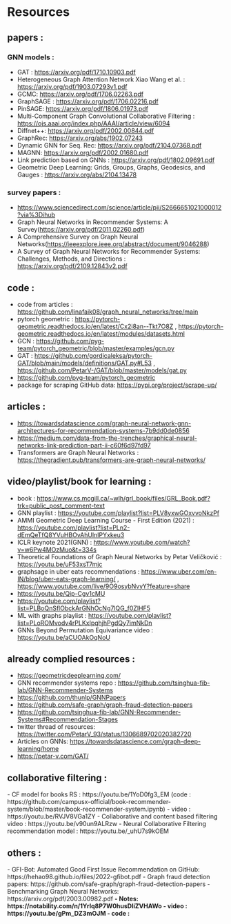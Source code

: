 # Resources

<h2>papers :</h2>

<h3>GNN models :</h3> 

- GAT : https://arxiv.org/pdf/1710.10903.pdf
- Heterogeneous Graph Attention Network Xiao Wang et al. : https://arxiv.org/pdf/1903.07293v1.pdf
- GCMC: https://arxiv.org/pdf/1706.02263.pdf
- GraphSAGE : https://arxiv.org/pdf/1706.02216.pdf
- PinSAGE: https://arxiv.org/pdf/1806.01973.pdf   
- Multi-Component Graph Convolutional Collaborative Filtering : https://ojs.aaai.org/index.php/AAAI/article/view/6094
- Diffnet++: https://arxiv.org/pdf/2002.00844.pdf
- GraphRec: https://arxiv.org/abs/1902.07243 
- Dynamic GNN for Seq. Rec: https://arxiv.org/pdf/2104.07368.pdf
- MAGNN: https://arxiv.org/pdf/2002.01680.pdf
- Link prediction based on GNNs : https://arxiv.org/pdf/1802.09691.pdf
- Geometric Deep Learning: Grids, Groups, Graphs, Geodesics, and Gauges : https://arxiv.org/abs/2104.13478

<h3>survey papers :</h3>

- https://www.sciencedirect.com/science/article/pii/S2666651021000012?via%3Dihub
- Graph Neural Networks in Recommender Systems: A Survey(https://arxiv.org/pdf/2011.02260.pdf)
- A Comprehensive Survey on Graph Neural Networks(https://ieeexplore.ieee.org/abstract/document/9046288)
- A Survey of Graph Neural Networks for Recommender Systems: Challenges, Methods, and Directions : https://arxiv.org/pdf/2109.12843v2.pdf



<h2>code :</h2>

- code from articles : https://github.com/linafaik08/graph_neural_networks/tree/main
- pytorch geometric : https://pytorch-geometric.readthedocs.io/en/latest/Cx2i8an--Tkt7O8Z , https://pytorch-geometric.readthedocs.io/en/latest/modules/datasets.html 
- GCN : https://github.com/pyg-team/pytorch_geometric/blob/master/examples/gcn.py
- GAT : https://github.com/gordicaleksa/pytorch-GAT/blob/main/models/definitions/GAT.py#L53  ,  https://github.com/PetarV-/GAT/blob/master/models/gat.py
- https://github.com/pyg-team/pytorch_geometric
- package for scraping GitHub data: https://pypi.org/project/scrape-up/


<h2>articles :</h2>

-  https://towardsdatascience.com/graph-neural-network-gnn-architectures-for-recommendation-systems-7b9dd0de0856
- https://medium.com/data-from-the-trenches/graphical-neural-networks-link-prediction-part-ii-c60f6d97fd97
- Transformers are Graph Neural Networks : https://thegradient.pub/transformers-are-graph-neural-networks/ 


<h2>video/playlist/book for learning : </h2>

- book : https://www.cs.mcgill.ca/~wlh/grl_book/files/GRL_Book.pdf?trk=public_post_comment-text 
- GNN playlist : https://youtube.com/playlist?list=PLV8yxwGOxvvoNkzPf 
- AMMI Geometric Deep Learning Course - First Edition (2021) : https://youtube.com/playlist?list=PLn2-dEmQeTfQ8YVuHBOvAhUlnIPYxkeu3
- ICLR keynote 2021(GNN) : https://www.youtube.com/watch?v=w6Pw4MOzMuo&t=334s
- Theoretical Foundations of Graph Neural Networks by Petar Veličković : https://youtu.be/uF53xsT7mjc
- graphsage in uber eats recommendations : https://www.uber.com/en-IN/blog/uber-eats-graph-learning/ , https://www.youtube.com/live/9O9osybNvyY?feature=share
- https://youtu.be/Qip-Cgv1cMU
- https://youtube.com/playlist?list=PLBoQnSflObckArGNhOcNg7lQG_f0ZlHF5
- ML with graphs playlist : https://youtube.com/playlist?list=PLoROMvodv4rPLKxIpqhjhPgdQy7imNkDn 
- GNNs Beyond Permutation Equivariance video : https://youtu.be/aCUOAkOqNoU  

<h2>already complied resources : </h2>

- https://geometricdeeplearning.com/
- GNN recommender systems repo : https://github.com/tsinghua-fib-lab/GNN-Recommender-Systems 
- https://github.com/thunlp/GNNPapers
- https://github.com/safe-graph/graph-fraud-detection-papers
- https://github.com/tsinghua-fib-lab/GNN-Recommender-Systems#Recommendation-Stages
- twitter thread of resources: https://twitter.com/PetarV_93/status/1306689702020382720
- Articles on GNNs: https://towardsdatascience.com/graph-deep-learning/home
- https://petar-v.com/GAT/


<h2>collaborative filtering :</h2>
- CF model for books RS : https://youtu.be/1YoD0fg3_EM (code : https://github.com/campusx-official/book-recommender-system/blob/master/book-recommender-system.ipynb)
- video : https://youtu.be/RVJV8VGa1ZY
- Collaborative and content based filtering video : https://youtu.be/v90un9ALRzw
- Neural Collaborative Filtering recommendation model : https://youtu.be/_uhU7s9kOEM


<h2>others :</h2>
- GFI-Bot: Automated Good First Issue Recommendation on GitHub: https://hehao98.github.io/files/2022-gfibot.pdf
- Graph fraud detection papers: https://github.com/safe-graph/graph-fraud-detection-papers
- Benchmarking Graph Neural Networks: https://arxiv.org/pdf/2003.00982.pdf




<b>
- Notes: https://notability.com/n/1Yrlq8P7W0husDliZVHAWo
- video : https://youtu.be/gPm_DZ3mOJM 
- code : 
</b>
